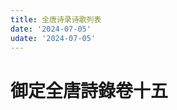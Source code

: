 ```yaml
---
title: 全唐诗录诗歌列表
date: '2024-07-05'
udate: '2024-07-05'
---
```

# 御定全唐詩錄卷十五

<PoemList :list="poems" :authorMap="authorMap" />


<script setup>
const chapter = '卷十五';
import poems from '/data/qtsl/卷十五/poems.json'
import authorMap from '/data/qtsl/卷十五/author.json'
</script>
